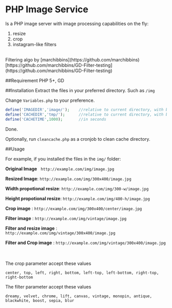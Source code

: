 PHP Image Service
=================

Is a PHP image server with image processing capabilities on the fly: 

1. resize
2. crop
3. instagram-like filters

<br />
Filtering algo by [marchibbins](https://github.com/marchibbins)<br />
[https://github.com/marchibbins/GD-Filter-testing](https://github.com/marchibbins/GD-Filter-testing)


##Requirement
PHP 5+, GD


##Installation
Extract the files in your preferred directory. Such as `/img`

Change `Variables.php` to your preference.

```php
define('IMAGEDIR','image/');    //relative to current directory, with backslash
define('CACHEDIR','tmp/');      //relative to current directory, with backslash
define('CACHETIME',1000);       //in seconds
```

Done.


Optionally, run `cleancache.php` as a cronjob to clean cache directory.
<br />


##Usage

For example, if you installed the files in the `img/` folder:

**Original Image** &nbsp; `http://example.com/img/image.jpg`

**Resized Image**: `http://example.com/img/300x400/image.jpg`  

**Width propotional resize**: `http://example.com/img/300-w/image.jpg`  

**Height propotional resize**: `http://example.com/img/400-h/image.jpg`

**Crop image** : `http://example.com/img/300x400/center/image.jpg`

**Filter image** : `http://example.com/img/vintage/image.jpg`

**Filter and resize image** : `http://example.com/img/vintage/300x400/image.jpg`

**Filter and Crop image** : `http://example.com/img/vintage/300x400/image.jpg`

<br /><br />
The crop parameter accept these values

`center, top, left, right, bottom, left-top, left-bottom, right-top, right-bottom`


The filter parameter accept these values

`dreamy, velvet, chrome, lift, canvas, vintage, monopin, antique, blackwhite, boost, sepia, blur`

